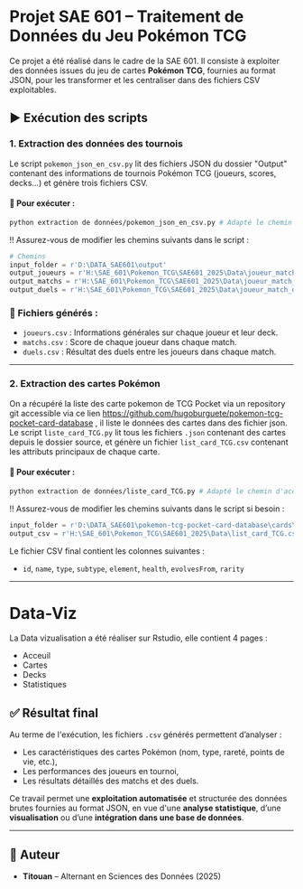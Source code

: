 # Projet SAE 601 – Traitement de Données du Jeu Pokémon TCG

Ce projet a été réalisé dans le cadre de la SAE 601. Il consiste à exploiter des données issues du jeu de cartes **Pokémon TCG**, fournies au format JSON, pour les transformer et les centraliser dans des fichiers CSV exploitables.


## ▶️ Exécution des scripts

### 1. Extraction des données des tournois

Le script `pokemon_json_en_csv.py` lit des fichiers JSON du dossier "Output" contenant des informations de tournois Pokémon TCG (joueurs, scores, decks...) et génère trois fichiers CSV.

#### 📌 Pour exécuter :

```bash
python extraction de données/pokemon_json_en_csv.py # Adapté le chemin d'accès en fonction de ou vous avez mit le fichier .py
```

!! Assurez-vous de modifier les chemins suivants dans le script :

```python
# Chemins
input_folder = r'D:\DATA_SAE601\output'
output_joueurs = r'H:\SAE_601\Pokemon_TCG\SAE601_2025\Data\joueur_match_duels\joueurs.csv'
output_matchs = r'H:\SAE_601\Pokemon_TCG\SAE601_2025\Data\joueur_match_duels\matchs.csv'
output_duels = r'H:\SAE_601\Pokemon_TCG\SAE601_2025\Data\joueur_match_duels\duels.csv'
```

### 🔄 Fichiers générés :
- `joueurs.csv` : Informations générales sur chaque joueur et leur deck.
- `matchs.csv` : Score de chaque joueur dans chaque match.
- `duels.csv` : Résultat des duels entre les joueurs dans chaque match.

---

### 2. Extraction des cartes Pokémon
On a récupéré la liste des carte pokemon de TCG Pocket via un repository git accessible via ce lien https://github.com/hugoburguete/pokemon-tcg-pocket-card-database , il liste le données des cartes dans des fichier json.
Le script `liste_card_TCG.py` lit tous les fichiers `.json` contenant des cartes depuis le dossier source, et génère un fichier `list_card_TCG.csv` contenant les attributs principaux de chaque carte.

#### 📌 Pour exécuter :

```bash
python extraction de données/liste_card_TCG.py # Adapté le chemin d'accès en fonction de ou vous avez mit le fichier .py
```

!! Assurez-vous de modifier les chemins suivants dans le script si besoin :

```python
input_folder = r'D:\DATA_SAE601\pokemon-tcg-pocket-card-database\cards\en' #git clone https://github.com/hugoburguete/pokemon-tcg-pocket-card-database
output_csv = r'H:\SAE_601\Pokemon_TCG\SAE601_2025\Data\list_card_TCG.csv'
```

Le fichier CSV final contient les colonnes suivantes :
- `id`, `name`, `type`, `subtype`, `element`, `health`, `evolvesFrom`, `rarity`

---

# Data-Viz
La Data vizualisation a été réaliser sur Rstudio, elle contient 4 pages : 
  - Acceuil
  - Cartes
  - Decks
  - Statistiques

## ✅ Résultat final

Au terme de l'exécution, les fichiers `.csv` générés permettent d’analyser :
- Les caractéristiques des cartes Pokémon (nom, type, rareté, points de vie, etc.),
- Les performances des joueurs en tournoi,
- Les résultats détaillés des matchs et des duels.

Ce travail permet une **exploitation automatisée** et structurée des données brutes fournies au format JSON, en vue d'une **analyse statistique**, d’une **visualisation** ou d’une **intégration dans une base de données**.

---

## 👤 Auteur

- **Titouan** – Alternant en Sciences des Données (2025)
